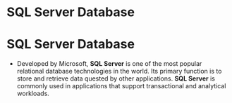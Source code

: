 # SQL Server Database

# SQL Server Database

- Developed by Microsoft, **SQL Server** is one of the most popular relational database technologies in the world. Its primary function is to store and retrieve data quested by other applications. **SQL Server** is commonly used in applications that support transactional and analytical workloads.
